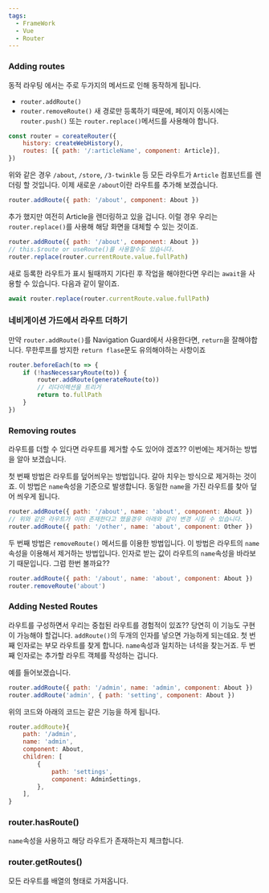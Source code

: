 ```yaml
---
tags:
  - FrameWork
  - Vue
  - Router
---
```

### Adding routes
동적 라우팅 에서는 주로 두가지의 메서드로 인해 동작하게 됩니다.
* `router.addRoute()`
* `router.removeRoute()`
새 경로만 등록하기 때문에, 페이지 이동시에는 `router.push()` 또는 `router.replace()`메서드를 사용해야 합니다.

```javascript title:"/src/router/index.js"
const router = coreateRouter({
    history: createWebHistory(),
    routes: [{ path: '/:articleName', component: Article}],
})
```

위와 같은 경우 `/about`, `/store`, `/3-twinkle` 등 모든 라우트가 `Article` 컴포넌트를 렌더링 할 것입니다. 이제 새로운 `/about`이란 라우트를 추가해 보겠습니다.

```javascript
router.addRoute({ path: '/about', component: About })
```

추가 했지만 여전히 Article을 렌더링하고 있을 겁니다.
이럴 경우 우리는 `router.replace()`를 사용해 해당 화면을 대체할 수 있는 것이죠.

```javascript 
router.addRoute({ path: '/about', component: About })
// this.$route or useRoute()를 사용할수도 있습니다.
router.replace(router.currentRoute.value.fullPath)
```

새로 등록한 라우트가 표시 될때까지 기다린 후 작업을 해야한다면 우리는 `await`을 사용할 수 있습니다. 다음과 같이 말이죠.

```javascript
await router.replace(router.currentRoute.value.fullPath)
```

### 네비게이션 가드에서 라우트 더하기
만약 `router.addRoute()`를 Navigation Guard에서 사용한다면, `return`을 잘해야합니다.
무한루프를 방지한 `return flase`문도 유의해야하는 사항이죠

```javascript title:"/src/router/index.js"
router.beforeEach(to => {
    if (!hasNecessaryRoute(to)) {
        router.addRoute(generateRoute(to))
        // 리다이렉션을 트리거
        return to.fullPath
    }
})
```

### Removing routes
라우트를 더할 수 있다면 라우트를 제거할 수도 있어야 겠죠??
이번에는 제거하는 방법을 알아 보겠습니다.

첫 번째 방법은 라우트를 덮어씌우는 방법입니다.
갈아 치우는 방식으로 제거하는 것이죠.
이 방법은 `name`속성을 기준으로 발생합니다. 동일한 `name`을 가진 라우트를 찾아 덮어 씌우게 됩니다.

```javascript
router.addRoute({ path: '/about', name: 'about', component: About })
// 위와 같은 라우트가 이미 존재한다고 했을경우 아래와 같이 변경 시킬 수 있습니다.
router.addRoute({ path: '/other', name: 'about', component: Other })
```

두 번째 방법은 `removeRoute()` 메서드를 이용한 방법입니다.
이 방법은 라우트의 `name`속성을 이용해서 제거하는 방법입니다.
인자로 받는 값이 라우트의 `name`속성을 바라보기 때문입니다. 그럼 한번 볼까요??

```javascript 
router.addRoute({ path: '/about', name: 'about', component: About })
router.removeRoute('about')
```

### Adding Nested Routes
라우트를 구성하면서 우리는 중첩된 라우트를 경험적이 있죠?? 
당연히 이 기능도 구현이 가능해야 할겁니다.
`addRoute()`의 두개의 인자를 넣으면 가능하게 되는데요.
첫 번째 인자로는 부모 라우트를 찾게 합니다. `name`속성과 일치하는 녀석을 찾는거죠.
두 번째 인자로는 추가할 라우트 객체를 작성하는 겁니다.

예를 들어보겠습니다.

```javascript
router.addRoute({ path: '/admin', name: 'admin', component: About })
router.addRoute('admin', { path: 'setting', component: About })
```

위의 코드와 아래의 코드는 같은 기능을 하게 됩니다.

```javascript
router.addRoute){
    path: '/admin',
    name: 'admin',
    component: About,
    children: [
        {
            path: 'settings',
            component: AdminSettings,
        },
    ],
}
```

### router.hasRoute()
`name`속성을 사용하고 해당 라우트가 존재하는지 체크합니다.

### router.getRoutes()
모든 라우트를 배열의 형태로 가져옵니다.